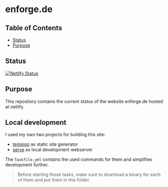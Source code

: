# enforge.de

## Table of Contents

* [Status](#status)
* [Purpose](#purpose)

## Status

[![Netlify Status](https://api.netlify.com/api/v1/badges/0a82e4c1-88c1-4873-9ac3-c7e4e7647f2d/deploy-status)](https://app.netlify.com/sites/enforge-de/deploys)

## Purpose

This repository contains the current status of the website enforge.de hosted at netlify.

## Local development

I used my own two projects for building this site:
- [temingo](https://github.com/tillhoff/temingo) as static site generator
- [serve](https://github.com/tillhoff/serve) as local development webserver

The `Taskfile.yml` contains the used commands for them and simplifies development further.
> Before starting those tasks, make sure to download a binary for each of them and put them in this folder.
